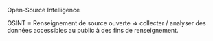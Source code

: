 Open-Source Intelligence

OSINT = Renseignement de source ouverte => collecter / analyser des données accessibles au public à des fins de renseignement. 

